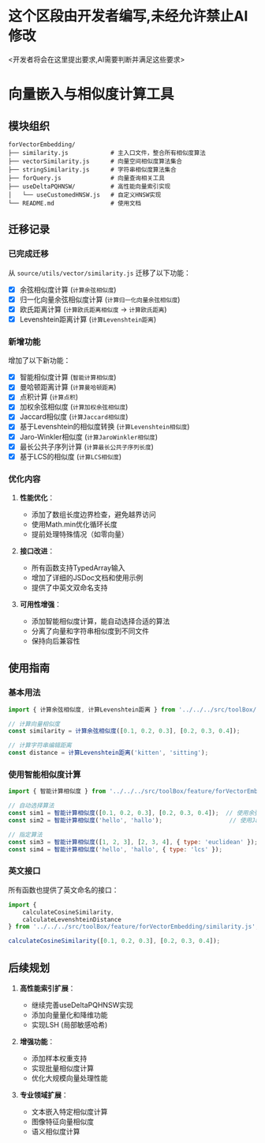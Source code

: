 # 这个区段由开发者编写,未经允许禁止AI修改
<开发者将会在这里提出要求,AI需要判断并满足这些要求>

# 向量嵌入与相似度计算工具

## 模块组织

```
forVectorEmbedding/
├── similarity.js            # 主入口文件，整合所有相似度算法
├── vectorSimilarity.js      # 向量空间相似度算法集合
├── stringSimilarity.js      # 字符串相似度算法集合
├── forQuery.js              # 向量查询相关工具
├── useDeltaPQHNSW/          # 高性能向量索引实现
│   └── useCustomedHNSW.js   # 自定义HNSW实现
└── README.md                # 使用文档
```

## 迁移记录

### 已完成迁移

从 `source/utils/vector/similarity.js` 迁移了以下功能：

- [x] 余弦相似度计算 (`计算余弦相似度`)
- [x] 归一化向量余弦相似度计算 (`计算归一化向量余弦相似度`)
- [x] 欧氏距离计算 (`计算欧氏距离相似度` → `计算欧氏距离`)
- [x] Levenshtein距离计算 (`计算Levenshtein距离`)

### 新增功能

增加了以下新功能：

- [x] 智能相似度计算 (`智能计算相似度`)
- [x] 曼哈顿距离计算 (`计算曼哈顿距离`)
- [x] 点积计算 (`计算点积`)
- [x] 加权余弦相似度 (`计算加权余弦相似度`)
- [x] Jaccard相似度 (`计算Jaccard相似度`)
- [x] 基于Levenshtein的相似度转换 (`计算Levenshtein相似度`)
- [x] Jaro-Winkler相似度 (`计算JaroWinkler相似度`)
- [x] 最长公共子序列计算 (`计算最长公共子序列长度`)
- [x] 基于LCS的相似度 (`计算LCS相似度`)

### 优化内容

1. **性能优化**：
   - 添加了数组长度边界检查，避免越界访问
   - 使用Math.min优化循环长度
   - 提前处理特殊情况（如零向量）

2. **接口改进**：
   - 所有函数支持TypedArray输入
   - 增加了详细的JSDoc文档和使用示例
   - 提供了中英文双命名支持

3. **可用性增强**：
   - 添加智能相似度计算，能自动选择合适的算法
   - 分离了向量和字符串相似度到不同文件
   - 保持向后兼容性

## 使用指南

### 基本用法

```javascript
import { 计算余弦相似度, 计算Levenshtein距离 } from '../../../src/toolBox/feature/forVectorEmbedding/similarity.js';

// 计算向量相似度
const similarity = 计算余弦相似度([0.1, 0.2, 0.3], [0.2, 0.3, 0.4]);

// 计算字符串编辑距离
const distance = 计算Levenshtein距离('kitten', 'sitting');
```

### 使用智能相似度计算

```javascript
import { 智能计算相似度 } from '../../../src/toolBox/feature/forVectorEmbedding/similarity.js';

// 自动选择算法
const sim1 = 智能计算相似度([0.1, 0.2, 0.3], [0.2, 0.3, 0.4]);  // 使用余弦相似度
const sim2 = 智能计算相似度('hello', 'hallo');                   // 使用JaroWinkler或Levenshtein

// 指定算法
const sim3 = 智能计算相似度([1, 2, 3], [2, 3, 4], { type: 'euclidean' });
const sim4 = 智能计算相似度('hello', 'hallo', { type: 'lcs' });
```

### 英文接口

所有函数也提供了英文命名的接口：

```javascript
import { 
    calculateCosineSimilarity, 
    calculateLevenshteinDistance 
} from '../../../src/toolBox/feature/forVectorEmbedding/similarity.js';

calculateCosineSimilarity([0.1, 0.2, 0.3], [0.2, 0.3, 0.4]);
```

## 后续规划

1. **高性能索引扩展**：
   - 继续完善useDeltaPQHNSW实现
   - 添加向量量化和降维功能
   - 实现LSH (局部敏感哈希)

2. **增强功能**：
   - 添加样本权重支持
   - 实现批量相似度计算
   - 优化大规模向量处理性能

3. **专业领域扩展**：
   - 文本嵌入特定相似度计算
   - 图像特征向量相似度
   - 语义相似度计算 